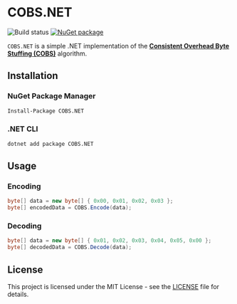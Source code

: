 # COBS.NET

![Build status](https://github.com/OctSquid/COBS.NET/actions/workflows/build.yml/badge.svg)
[![NuGet package](https://img.shields.io/nuget/v/COBS.NET.svg)](https://nuget.org/packages/COBS.NET)

`COBS.NET` is a simple .NET implementation of the **[Consistent Overhead Byte Stuffing (COBS)](https://en.wikipedia.org/wiki/Consistent_Overhead_Byte_Stuffing)** algorithm.

## Installation

### NuGet Package Manager

```bash
Install-Package COBS.NET
```

### .NET CLI

```bash
dotnet add package COBS.NET
```

## Usage

### Encoding

```csharp
byte[] data = new byte[] { 0x00, 0x01, 0x02, 0x03 };
byte[] encodedData = COBS.Encode(data);
```

### Decoding

```csharp
byte[] data = new byte[] { 0x01, 0x02, 0x03, 0x04, 0x05, 0x00 };
byte[] decodedData = COBS.Decode(data);
```

## License

This project is licensed under the MIT License - see the [LICENSE](LICENSE) file for details.
